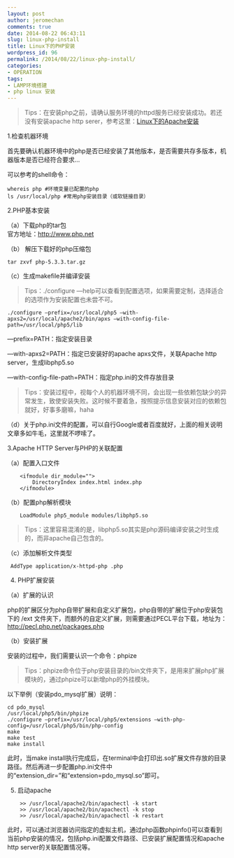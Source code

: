 ```yaml
---
layout: post
author: jeromechan
comments: true
date: 2014-08-22 06:43:11
slug: linux-php-install
title: Linux下的PHP安装
wordpress_id: 96
permalink: /2014/08/22/linux-php-install/
categories:
- OPERATION
tags:
- LAMP环境搭建
- php linux 安装
---
```





> Tips：在安装php之前，请确认服务环境的httpd服务已经安装成功。若还没有安装apache http serer，参考这里：[Linux下的Apache安装](http://aboutcoder.com/2014/08/16/linux%e4%b8%8b%e7%9a%84apache%e5%ae%89%e8%a3%85/)
	
1.检查机器环境

首先要确认机器环境中的php是否已经安装了其他版本，是否需要共存多版本，机器版本是否已经符合要求... 

可以参考的shell命令：

```
whereis php #环境变量已配置的php
ls /usr/local/php #常用php安装目录（或软链接目录）
```    

 2.PHP基本安装

（a）下载php的tar包    
官方地址：http://www.php.net 

（b） 解压下载好的php压缩包

```    
tar zxvf php-5.3.3.tar.gz
```

（c）生成makefile并编译安装

> Tips：./configure —help可以查看到配置选项，如果需要定制，选择适合的选项作为安装配置也未尝不可。

```
./configure —prefix=/usr/local/php5 —with-apxs2=/usr/local/apache2/bin/apxs —with-config-file-path=/usr/local/php5/lib 
```

—prefix=PATH：指定安装目录

—with-apxs2=PATH：指定已安装好的apache apxs文件，关联Apache http server，生成libphp5.so

—with-config-file-path=PATH：指定php.ini的文件存放目录

> Tips：安装过程中，视每个人的机器环境不同，会出现一些依赖包缺少的异常发生，致使安装失败。这时候不要着急，按照提示信息安装对应的依赖包就好，好事多磨嘛，haha

（d）关于php.ini文件的配置，可以自行Google或者百度就好，上面的相关说明文章多如牛毛，这里就不啰嗦了。

3.Apache HTTP Server与PHP的关联配置

（a）配置入口文件
 
```    
    <ifmodule dir_module="">
    	DirectoryIndex index.html index.php
    </ifmodule>
```    

（b）配置php解析模块

```
    LoadModule php5_module modules/libphp5.so
```    

> Tips：这里容易混淆的是，libphp5.so其实是php源码编译安装之时生成的，而非apache自己包含的。</blockquote>

（c）添加解析文件类型

```
 AddType application/x-httpd-php .php
```

4. PHP扩展安装

（a）扩展的认识

php的扩展区分为php自带扩展和自定义扩展包，php自带的扩展位于php安装包下的 /ext 文件夹下，而额外的自定义扩展，则需要通过PECL平台下载，地址为：[http://pecl.php.net/packages.php ](http://pecl.php.net/packages.php )

（b）安装扩展

安装的过程中，我们需要认识一个命令：phpize

> Tips：phpize命令位于php安装目录的/bin文件夹下，是用来扩展php扩展模块的，通过phpize可以新增php的外挂模块。</blockquote>

以下举例（安装pdo_mysql扩展）说明：

``` 
cd pdo_mysql
/usr/local/php5/bin/phpize
./configure —prefix=/usr/local/php5/extensions —with-php-config=/usr/local/php5/bin/php-config
make
make test
make install
```
   
此时，当make install执行完成后，在terminal中会打印出.so扩展文件存放的目录路径。然后再进一步配置php.ini文件中的“extension_dir=”和“extension=pdo_mysql.so”即可。

5. 启动apache

```
    >> /usr/local/apache2/bin/apachectl -k start
    >> /usr/local/apache2/bin/apachectl -k stop
    >> /usr/local/apache2/bin/apachectl -k restart
```    

此时，可以通过浏览器访问指定的虚拟主机，通过php函数phpinfo()可以查看到当前php安装的情况，包括php.ini配置文件路径、已安装扩展配置情况和apache http server的关联配置情况等。


